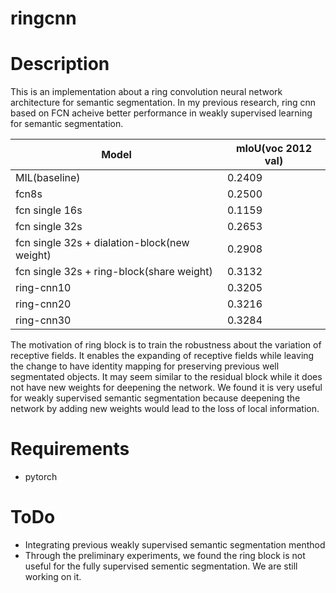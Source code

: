 # ringcnn
# Description
This is an implementation about a ring convolution neural network architecture for semantic segmentation.
In my previous research, ring cnn based on FCN acheive better performance in weakly supervised learning for semantic segmentation.

Model | mIoU(voc 2012 val)
------------ | -------------
MIL(baseline)| 0.2409
fcn8s | 0.2500
fcn single 16s | 0.1159
fcn single 32s | 0.2653
fcn single 32s + dialation-block(new weight) | 0.2908
fcn single 32s + ring-block(share weight) | 0.3132
ring-cnn10 | 0.3205
ring-cnn20 | 0.3216
ring-cnn30 | 0.3284

The motivation of ring block is to train the robustness about the variation of receptive fields. 
It enables the expanding of receptive fields while leaving the change to have identity mapping for preserving previous well segmentated objects.
It may seem similar to the residual block while it does not have new weights for deepening the network.
We found it is very useful for weakly supervised semantic segmentation because deepening the network by adding new weights would lead to the loss of local information.

# Requirements
* pytorch 

# ToDo

* Integrating previous weakly supervised semantic segmentation menthod
* Through the preliminary experiments, we found the ring block is not useful for the fully supervised sementic segmentation. We are still working on it.
